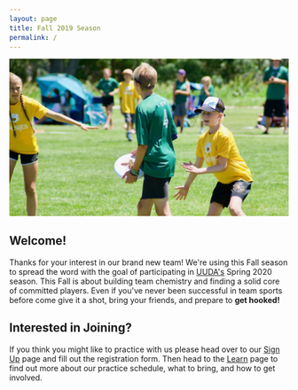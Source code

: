 ```yaml
---
layout: page
title: Fall 2019 Season
permalink: /
---
```


![Zone Defense](/images/mark.jpg)

## Welcome!
Thanks for your interest in our brand new team! We're using this Fall season to spread the word with the goal of participating in [UUDA's](https://utahultimate.org) Spring 2020 season. This Fall is about building team chemistry and finding a solid core of committed players. Even if you've never been successful in team sports before come give it a shot, bring your friends, and prepare to **get hooked!**

## Interested in Joining?
If you think you might like to practice with us please head over to our [Sign Up](/sign-up) page and fill out the registration form. Then head to the [Learn](/learn) page to find out more about our practice schedule, what to bring, and how to get involved.
